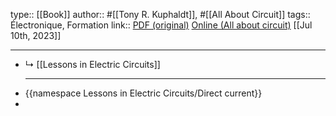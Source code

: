 type:: [[Book]]
author:: #[[Tony R. Kuphaldt]], #[[All About Circuit]]
tags:: Électronique, Formation
link:: [PDF (original)](http://www.ibiblio.org/kuphaldt/electricCircuits/DC/index.html)  [Online (All about circuit)](https://www.allaboutcircuits.com/textbook/direct-current/)
[[Jul 10th, 2023]]
***

- ↳ [[Lessons in Electric Circuits]] 
  ***
- {{namespace Lessons in Electric Circuits/Direct current}}
-